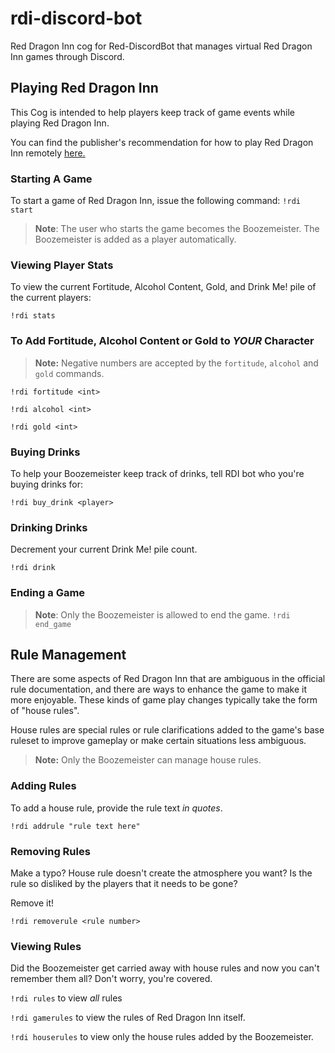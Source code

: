 # rdi-discord-bot
Red Dragon Inn cog for Red-DiscordBot that manages virtual Red Dragon Inn games through Discord.

## Playing Red Dragon Inn
This Cog is intended to help players keep track of game events while playing Red Dragon Inn.

You can find the publisher's recommendation for how to play Red Dragon Inn remotely [here.](http://slugfestgames.com/teleconference-rdi/)

### Starting A Game
To start a game of Red Dragon Inn, issue the following command: `!rdi start`

> **Note**: The user who starts the game becomes the Boozemeister.
> The Boozemeister is added as a player automatically.

### Viewing Player Stats
To view the current Fortitude, Alcohol Content, Gold, and Drink Me! pile of the current players:

`!rdi stats`

### To Add Fortitude, Alcohol Content or Gold to _YOUR_ Character
> **Note:** Negative numbers are accepted by the `fortitude`, `alcohol` and `gold` commands.

`!rdi fortitude <int>`

`!rdi alcohol <int>`

`!rdi gold <int>`

### Buying Drinks
To help your Boozemeister keep track of drinks, tell RDI bot who you're buying drinks for:

`!rdi buy_drink <player>`

### Drinking Drinks
Decrement your current Drink Me! pile count.

`!rdi drink`

### Ending a Game
> **Note**: Only the Boozemeister is allowed to end the game.
`!rdi end_game`

## Rule Management
There are some aspects of Red Dragon Inn that are ambiguous in the official rule documentation, and there are ways to
enhance the game to make it more enjoyable. These kinds of game play changes typically take the form of "house rules". 

House rules are special rules or rule clarifications added to the game's base ruleset to improve gameplay or make certain
situations less ambiguous.

> **Note:** Only the Boozemeister can manage house rules.

### Adding Rules
To add a house rule, provide the rule text _in quotes_.

`!rdi addrule "rule text here"`

### Removing Rules
Make a typo? House rule doesn't create the atmosphere you want? Is the rule so disliked by the players that it needs to be gone?

Remove it!

`!rdi removerule <rule number>`

### Viewing Rules
Did the Boozemeister get carried away with house rules and now you can't remember them all? Don't worry, you're covered.

`!rdi rules` to view _all_ rules

`!rdi gamerules` to view the rules of Red Dragon Inn itself.

`!rdi houserules` to view only the house rules added by the Boozemeister.
